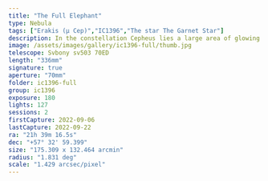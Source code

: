 ```yaml
---
title: "The Full Elephant"
type: Nebula
tags: ["Erakis (μ Cep)","IC1396","The star The Garnet Star"]
description: In the constellation Cepheus lies a large area of glowing cosmic dust that is silhouetted by surrounding clouds of dark dust. This region is believed to be a star-forming area using materials like the particles that make up a massive column that curls at the end like an elephant's trunk. This is a wide field view of IC1396, the Elephant's Trunk Nebula, processed from regular light and narrowband using the Optolong l-eXtreme filter.
image: /assets/images/gallery/ic1396-full/thumb.jpg
telescope: Svbony sv503 70ED
length: "336mm"
signature: true
aperture: "70mm"
folder: ic1396-full
group: ic1396
exposure: 180
lights: 127
sessions: 2
firstCapture: 2022-09-06
lastCapture: 2022-09-22
ra: "21h 39m 16.5s"
dec: "+57° 32' 59.399"
size: "175.309 x 132.464 arcmin"
radius: "1.831 deg"
scale: "1.429 arcsec/pixel"
---
```

